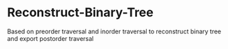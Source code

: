 # Reconstruct-Binary-Tree
Based on preorder traversal and inorder traversal to reconstruct binary tree and export postorder traversal

